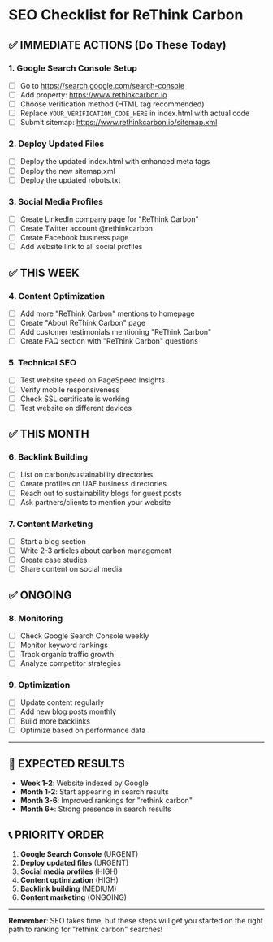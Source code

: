 # SEO Checklist for ReThink Carbon

## ✅ IMMEDIATE ACTIONS (Do These Today)

### 1. Google Search Console Setup
- [ ] Go to https://search.google.com/search-console
- [ ] Add property: https://www.rethinkcarbon.io
- [ ] Choose verification method (HTML tag recommended)
- [ ] Replace `YOUR_VERIFICATION_CODE_HERE` in index.html with actual code
- [ ] Submit sitemap: https://www.rethinkcarbon.io/sitemap.xml

### 2. Deploy Updated Files
- [ ] Deploy the updated index.html with enhanced meta tags
- [ ] Deploy the new sitemap.xml
- [ ] Deploy the updated robots.txt

### 3. Social Media Profiles
- [ ] Create LinkedIn company page for "ReThink Carbon"
- [ ] Create Twitter account @rethinkcarbon
- [ ] Create Facebook business page
- [ ] Add website link to all social profiles

## ✅ THIS WEEK

### 4. Content Optimization
- [ ] Add more "ReThink Carbon" mentions to homepage
- [ ] Create "About ReThink Carbon" page
- [ ] Add customer testimonials mentioning "ReThink Carbon"
- [ ] Create FAQ section with "ReThink Carbon" questions

### 5. Technical SEO
- [ ] Test website speed on PageSpeed Insights
- [ ] Verify mobile responsiveness
- [ ] Check SSL certificate is working
- [ ] Test website on different devices

## ✅ THIS MONTH

### 6. Backlink Building
- [ ] List on carbon/sustainability directories
- [ ] Create profiles on UAE business directories
- [ ] Reach out to sustainability blogs for guest posts
- [ ] Ask partners/clients to mention your website

### 7. Content Marketing
- [ ] Start a blog section
- [ ] Write 2-3 articles about carbon management
- [ ] Create case studies
- [ ] Share content on social media

## ✅ ONGOING

### 8. Monitoring
- [ ] Check Google Search Console weekly
- [ ] Monitor keyword rankings
- [ ] Track organic traffic growth
- [ ] Analyze competitor strategies

### 9. Optimization
- [ ] Update content regularly
- [ ] Add new blog posts monthly
- [ ] Build more backlinks
- [ ] Optimize based on performance data

---

## 🎯 EXPECTED RESULTS

- **Week 1-2**: Website indexed by Google
- **Month 1-2**: Start appearing in search results
- **Month 3-6**: Improved rankings for "rethink carbon"
- **Month 6+**: Strong presence in search results

## 📞 PRIORITY ORDER

1. **Google Search Console** (URGENT)
2. **Deploy updated files** (URGENT)
3. **Social media profiles** (HIGH)
4. **Content optimization** (HIGH)
5. **Backlink building** (MEDIUM)
6. **Content marketing** (ONGOING)

---

**Remember**: SEO takes time, but these steps will get you started on the right path to ranking for "rethink carbon" searches! 